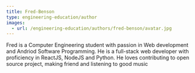 ```yaml
---
title: Fred-Benson
type: engineering-education/author
images:
  - url: /engineering-education/authors/fred-benson/avatar.jpg 
---
```


Fred is a Computer Engineering student with passion in Web development and Andriod Software Programming. He is a full-stack web developer with proficiency in ReactJS, NodeJS and Python. He loves contributing to open source project, making friend and listening to good music
